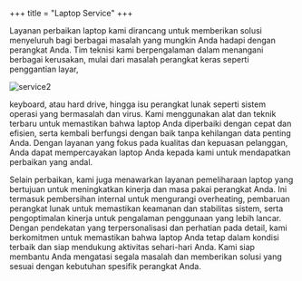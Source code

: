 +++
title = "Laptop Service"
+++

Layanan perbaikan laptop kami dirancang untuk memberikan solusi menyeluruh bagi berbagai masalah yang mungkin Anda hadapi dengan perangkat Anda. Tim teknisi kami berpengalaman dalam menangani berbagai kerusakan, mulai dari masalah perangkat keras seperti penggantian layar,
<!--more-->
![service2](/images/servicelaptop.jpg)

keyboard, atau hard drive, hingga isu perangkat lunak seperti sistem operasi yang bermasalah dan virus. Kami menggunakan alat dan teknik terbaru untuk memastikan bahwa laptop Anda diperbaiki dengan cepat dan efisien, serta kembali berfungsi dengan baik tanpa kehilangan data penting Anda. Dengan layanan yang fokus pada kualitas dan kepuasan pelanggan, Anda dapat mempercayakan laptop Anda kepada kami untuk mendapatkan perbaikan yang andal.

Selain perbaikan, kami juga menawarkan layanan pemeliharaan laptop yang bertujuan untuk meningkatkan kinerja dan masa pakai perangkat Anda. Ini termasuk pembersihan internal untuk mengurangi overheating, pembaruan perangkat lunak untuk memastikan keamanan dan stabilitas sistem, serta pengoptimalan kinerja untuk pengalaman penggunaan yang lebih lancar. Dengan pendekatan yang terpersonalisasi dan perhatian pada detail, kami berkomitmen untuk memastikan bahwa laptop Anda tetap dalam kondisi terbaik dan siap mendukung aktivitas sehari-hari Anda. Kami siap membantu Anda mengatasi segala masalah dan memberikan solusi yang sesuai dengan kebutuhan spesifik perangkat Anda.
